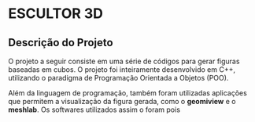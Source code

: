#                 ESCULTOR 3D
## Descrição do Projeto

O projeto a seguir consiste em uma série de códigos para gerar figuras baseadas em cubos. O projeto foi inteiramente desenvolvido em C++, utilizando o paradigma de Programação Orientada a Objetos (POO). 

Além da linguagem de programação, também foram utilizadas aplicações que permitem a visualização da figura gerada, como o **geomiview** e o **meshlab**. Os softwares utilizados assim o foram pois 